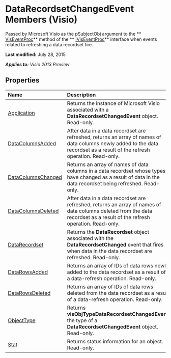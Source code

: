 
# DataRecordsetChangedEvent Members (Visio)
Passed by Microsoft Visio as the pSubjectObj argument to the  ** [VisEventProc](d5a33174-4dcb-8afd-991c-eb59ddb2ea2d.md)** method of the ** [IVisEventProc](332ec60d-c70a-9d7f-15ad-bb797f60b3a5.md)** interface when events related to refreshing a data recordset fire.

 **Last modified:** July 28, 2015

 _**Applies to:** Visio 2013 Preview_

## Properties



|**Name**|**Description**|
|:-----|:-----|
| [Application](1dd9eeb9-64d1-538f-55e2-3d3f9465b34a.md)|Returns the instance of Microsoft Visio associated with a  **DataRecordsetChangedEvent** object. Read-only.|
| [DataColumnsAdded](25787619-9ccf-654a-784c-f5e7d5705f13.md)|After data in a data recordset are refreshed, returns an array of names of data columns newly added to the data recordset as a result of the refresh operation. Read-only.|
| [DataColumnsChanged](878562fa-cf0b-0a94-a4fe-6d3645f666d3.md)|Returns an array of names of data columns in a data recordset whose types have changed as a result of data in the data recordset being refreshed. Read-only.|
| [DataColumnsDeleted](6fae59a1-cacc-076f-fd9d-1efbf5f1972e.md)|After data in a data recordset are refreshed, returns an array of names of data columns deleted from the data recordset as a result of the refresh operation. Read-only.|
| [DataRecordset](00681d04-5631-3118-8978-fb40b78afbc9.md)|Returns the  **DataRecordset** object associated with the **DataRecordsetChanged** event that fires when data in the data recordset are refreshed. Read-only.|
| [DataRowsAdded](f99396bf-fba0-bffb-903a-f96630e8689d.md)|Returns an array of IDs of data rows newly added to the data recordset as a result of a data-refresh operation. Read-only.|
| [DataRowsDeleted](9b2b0b6e-702a-824b-ff83-210de5c8c889.md)|Returns an array of IDs of data rows deleted from the data recordset as a result of a data-refresh operation. Read-only.|
| [ObjectType](e30c13c2-241b-c875-1376-b8a5f0204c51.md)|Returns  **visObjTypeDataRecordsetChangedEvent**, the type of a  **DataRecordsetChangedEvent** object. Read-only.|
| [Stat](e67e1a54-26da-1052-fe0b-82f3213a3136.md)|Returns status information for an object. Read-only.|
